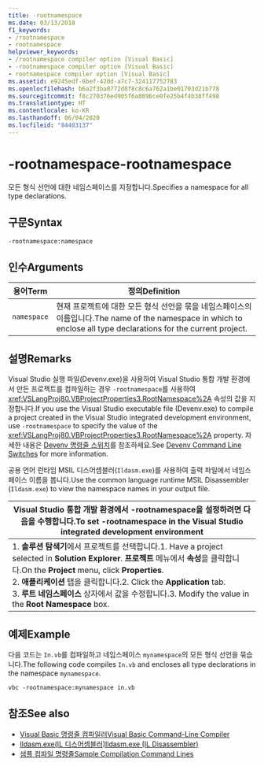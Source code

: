 ```yaml
---
title: -rootnamespace
ms.date: 03/13/2018
f1_keywords:
- /rootnamespace
- rootnamespace
helpviewer_keywords:
- /rootnamespace compiler option [Visual Basic]
- -rootnamespace compiler option [Visual Basic]
- rootnamespace compiler option [Visual Basic]
ms.assetid: e9245edf-6bef-420d-a7c7-324117752783
ms.openlocfilehash: b6a2f3ba0772d8f8c8c6a762a1be01703d21b778
ms.sourcegitcommit: f8c270376ed905f6a8896ce0fe25b4f4b38ff498
ms.translationtype: HT
ms.contentlocale: ko-KR
ms.lasthandoff: 06/04/2020
ms.locfileid: "84403137"
---
```

# <a name="-rootnamespace"></a><span data-ttu-id="511e6-102">-rootnamespace</span><span class="sxs-lookup"><span data-stu-id="511e6-102">-rootnamespace</span></span>
<span data-ttu-id="511e6-103">모든 형식 선언에 대한 네임스페이스를 지정합니다.</span><span class="sxs-lookup"><span data-stu-id="511e6-103">Specifies a namespace for all type declarations.</span></span>  
  
## <a name="syntax"></a><span data-ttu-id="511e6-104">구문</span><span class="sxs-lookup"><span data-stu-id="511e6-104">Syntax</span></span>  
  
```console  
-rootnamespace:namespace  
```  
  
## <a name="arguments"></a><span data-ttu-id="511e6-105">인수</span><span class="sxs-lookup"><span data-stu-id="511e6-105">Arguments</span></span>  
  
|<span data-ttu-id="511e6-106">용어</span><span class="sxs-lookup"><span data-stu-id="511e6-106">Term</span></span>|<span data-ttu-id="511e6-107">정의</span><span class="sxs-lookup"><span data-stu-id="511e6-107">Definition</span></span>|  
|---|---|  
|`namespace`|<span data-ttu-id="511e6-108">현재 프로젝트에 대한 모든 형식 선언을 묶을 네임스페이스의 이름입니다.</span><span class="sxs-lookup"><span data-stu-id="511e6-108">The name of the namespace in which to enclose all type declarations for the current project.</span></span>|  
  
## <a name="remarks"></a><span data-ttu-id="511e6-109">설명</span><span class="sxs-lookup"><span data-stu-id="511e6-109">Remarks</span></span>  
 <span data-ttu-id="511e6-110">Visual Studio 실행 파일(Devenv.exe)을 사용하여 Visual Studio 통합 개발 환경에서 만든 프로젝트를 컴파일하는 경우 `-rootnamespace`를 사용하여 <xref:VSLangProj80.VBProjectProperties3.RootNamespace%2A> 속성의 값을 지정합니다.</span><span class="sxs-lookup"><span data-stu-id="511e6-110">If you use the Visual Studio executable file (Devenv.exe) to compile a project created in the Visual Studio integrated development environment, use `-rootnamespace` to specify the value of the <xref:VSLangProj80.VBProjectProperties3.RootNamespace%2A> property.</span></span> <span data-ttu-id="511e6-111">자세한 내용은 [Devenv 명령줄 스위치](/visualstudio/ide/reference/devenv-command-line-switches)를 참조하세요.</span><span class="sxs-lookup"><span data-stu-id="511e6-111">See [Devenv Command Line Switches](/visualstudio/ide/reference/devenv-command-line-switches) for more information.</span></span>  
  
 <span data-ttu-id="511e6-112">공용 언어 런타임 MSIL 디스어셈블러(`Ildasm.exe`)를 사용하여 출력 파일에서 네임스페이스 이름을 봅니다.</span><span class="sxs-lookup"><span data-stu-id="511e6-112">Use the common language runtime MSIL Disassembler (`Ildasm.exe`) to view the namespace names in your output file.</span></span>  
  
|<span data-ttu-id="511e6-113">Visual Studio 통합 개발 환경에서 -rootnamespace을 설정하려면 다음을 수행합니다.</span><span class="sxs-lookup"><span data-stu-id="511e6-113">To set -rootnamespace in the Visual Studio integrated development environment</span></span>|  
|---|  
|<span data-ttu-id="511e6-114">1.  **솔루션 탐색기**에서 프로젝트를 선택합니다.</span><span class="sxs-lookup"><span data-stu-id="511e6-114">1.  Have a project selected in **Solution Explorer**.</span></span> <span data-ttu-id="511e6-115">**프로젝트** 메뉴에서 **속성**을 클릭합니다.</span><span class="sxs-lookup"><span data-stu-id="511e6-115">On the **Project** menu, click **Properties**.</span></span> <br /><span data-ttu-id="511e6-116">2.  **애플리케이션** 탭을 클릭합니다.</span><span class="sxs-lookup"><span data-stu-id="511e6-116">2.  Click the **Application** tab.</span></span><br /><span data-ttu-id="511e6-117">3.  **루트 네임스페이스** 상자에서 값을 수정합니다.</span><span class="sxs-lookup"><span data-stu-id="511e6-117">3.  Modify the value in the **Root Namespace** box.</span></span>|  
  
## <a name="example"></a><span data-ttu-id="511e6-118">예제</span><span class="sxs-lookup"><span data-stu-id="511e6-118">Example</span></span>  
 <span data-ttu-id="511e6-119">다음 코드는 `In.vb`를 컴파일하고 네임스페이스 `mynamespace`의 모든 형식 선언을 묶습니다.</span><span class="sxs-lookup"><span data-stu-id="511e6-119">The following code compiles `In.vb` and encloses all type declarations in the namespace `mynamespace`.</span></span>  
  
```console
vbc -rootnamespace:mynamespace in.vb  
```  
  
## <a name="see-also"></a><span data-ttu-id="511e6-120">참조</span><span class="sxs-lookup"><span data-stu-id="511e6-120">See also</span></span>

- [<span data-ttu-id="511e6-121">Visual Basic 명령줄 컴파일러</span><span class="sxs-lookup"><span data-stu-id="511e6-121">Visual Basic Command-Line Compiler</span></span>](index.md)
- [<span data-ttu-id="511e6-122">Ildasm.exe(IL 디스어셈블러)</span><span class="sxs-lookup"><span data-stu-id="511e6-122">Ildasm.exe (IL Disassembler)</span></span>](../../../framework/tools/ildasm-exe-il-disassembler.md)
- [<span data-ttu-id="511e6-123">샘플 컴파일 명령줄</span><span class="sxs-lookup"><span data-stu-id="511e6-123">Sample Compilation Command Lines</span></span>](sample-compilation-command-lines.md)
